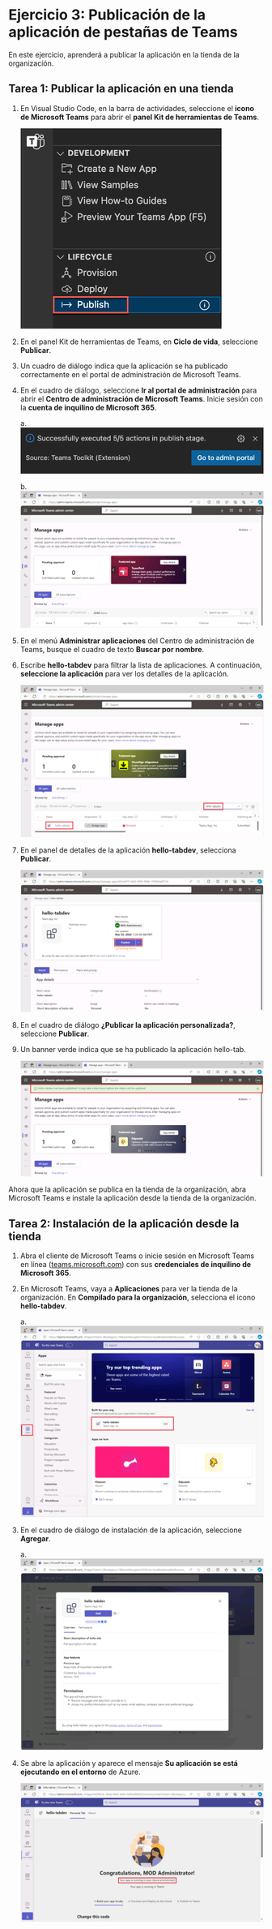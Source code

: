 # Ejercicio 3: Publicación de la aplicación de pestañas de Teams

En este ejercicio, aprenderá a publicar la aplicación en la tienda de la organización.

## Tarea 1: Publicar la aplicación en una tienda

1. En Visual Studio Code, en la barra de actividades, seleccione el **icono de Microsoft Teams** para abrir el **panel Kit de herramientas de Teams**.

    ![Captura de pantalla del panel Kit de herramientas de Teams abierto y la opción Publicar en Teams resaltada.](../../media/publish-to-teams.png)

1. En el panel Kit de herramientas de Teams, en **Ciclo de vida**, seleccione **Publicar**.

1. Un cuadro de diálogo indica que la aplicación se ha publicado correctamente en el portal de administración de Microsoft Teams.

1. En el cuadro de diálogo, seleccione **Ir al portal de administración** para abrir el **Centro de administración de Microsoft Teams**.  Inicie sesión con la **cuenta de inquilino de Microsoft 365**.

    a. ![Captura de pantalla del mensaje del sistema cuando la aplicación se publica en el almacén de la organización.](../../media/published-successfully.png)

    b. ![Captura de pantalla del Centro de administración de Teams.](../../media/admin-portal.png)

1. En el menú **Administrar aplicaciones** del Centro de administración de Teams, busque el cuadro de texto **Buscar por nombre**. 
1. Escribe **hello-tabdev** para filtrar la lista de aplicaciones. A continuación, **seleccione la aplicación** para ver los detalles de la aplicación.

    ![Captura de pantalla que muestra la búsqueda de la aplicación en el Centro de administración de Teams.](../../media/search-app-dev-portal.png)

1. En el panel de detalles de la aplicación **hello-tabdev**, selecciona **Publicar**.

    ![Captura de pantalla de la publicación de la aplicación en el Centro de administración de Teams.](../../media/admin-publish-app.png)

1. En el cuadro de diálogo **¿Publicar la aplicación personalizada?**, seleccione **Publicar**.

1. Un banner verde indica que se ha publicado la aplicación hello-tab.

    ![Captura de pantalla de un banner verde de la aplicación publicada en el Centro de administración de Teams.](../../media/publish-status.png)

Ahora que la aplicación se publica en la tienda de la organización, abra Microsoft Teams e instale la aplicación desde la tienda de la organización.

## Tarea 2: Instalación de la aplicación desde la tienda

1. Abra el cliente de Microsoft Teams o inicie sesión en Microsoft Teams en línea ([teams.microsoft.com](https://teams.microsoft.com/)) con sus **credenciales de inquilino de Microsoft 365**.
2. En Microsoft Teams, vaya a **Aplicaciones** para ver la tienda de la organización. En **Compilado para la organización**, selecciona el icono **hello-tabdev**.

    a. ![Captura de pantalla de la tienda de la organización con la aplicación hello-tab resaltada.](../../media/org-store.png)

3. En el cuadro de diálogo de instalación de la aplicación, seleccione **Agregar**.

    a. ![Captura de pantalla que muestra cómo agregar una aplicación en Microsoft Teams.](../../media/add-app.png)

4. Se abre la aplicación y aparece el mensaje **Su aplicación se está ejecutando en el entorno** de Azure.

    ![Captura de pantalla de una aplicación que se ejecuta en Microsoft Teams.](../../media/app-running-in-azure.png)
